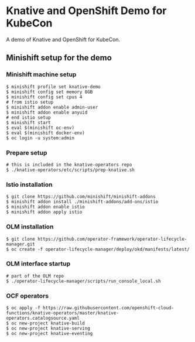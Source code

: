 # Knative and OpenShift Demo for KubeCon

A demo of Knative and OpenShift for KubeCon.

## Minishift setup for the demo

### Minishift machine setup

```
$ minishift profile set knative-demo
$ minishift config set memory 8GB
$ minishift config set cpus 4
# from istio setup
$ minishift addon enable admin-user
$ minishift addon enable anyuid
# end istio setup
$ minishift start
$ eval $(minishift oc-env)
$ eval $(minishift docker-env)
$ oc login -u system:admin
```

### Prepare setup

```
# this is included in the knative-operators repo
$ ./knative-operators/etc/scripts/prep-knative.sh
```

### Istio installation
```
$ git clone https://github.com/minishift/minishift-addons
$ minishift addon install ./minishift-addons/add-ons/istio
$ minishift addon enable istio
$ minishift addon apply istio
```

### OLM installation

```
$ git clone https://github.com/operator-framework/operator-lifecycle-manager.git
$ oc create -f operator-lifecycle-manager/deploy/okd/manifests/latest/
```

### OLM interface startup

```
# part of the OLM repo
$ ./operator-lifecycle-manager/scripts/run_console_local.sh
```

### OCF operators

```
$ oc apply -f https://raw.githubusercontent.com/openshift-cloud-functions/knative-operators/master/knative-operators.catalogsource.yaml
$ oc new-project knative-build
$ oc new-project knative-serving
$ oc new-project knative-eventing
```